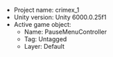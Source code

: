 <!-- UNITY CODE ASSIST INSTRUCTIONS START -->
- Project name: crimex_1
- Unity version: Unity 6000.0.25f1
- Active game object:
  - Name: PauseMenuController
  - Tag: Untagged
  - Layer: Default
<!-- UNITY CODE ASSIST INSTRUCTIONS END -->